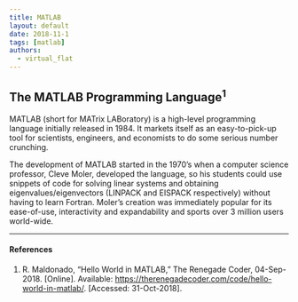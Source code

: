 ```yaml
---
title: MATLAB
layout: default
date: 2018-11-1 
tags: [matlab]
authors:
  - virtual_flat
---
```


## The MATLAB Programming Language<sup>1</sup>

MATLAB (short for MATrix LABoratory) is a high-level programming language initially
released in 1984. It markets itself as an easy-to-pick-up tool for scientists,
engineers, and economists to do some serious number crunching.

The development of MATLAB started in the 1970’s when a computer science professor,
Cleve Moler, developed the language, so his students could use snippets of code
for solving linear systems and obtaining eigenvalues/eigenvectors (LINPACK and
EISPACK respectively) without having to learn Fortran. Moler’s creation was
immediately popular for its ease-of-use, interactivity and expandability and
sports over 3 million users world-wide.

---

#### References

1. R. Maldonado, “Hello World in MATLAB,” The Renegade Coder, 04-Sep-2018.
  [Online]. Available: <https://therenegadecoder.com/code/hello-world-in-matlab/>.
  [Accessed: 31-Oct-2018].
